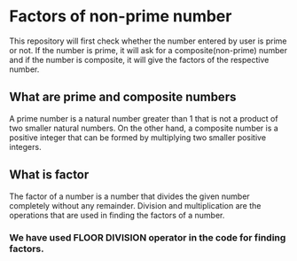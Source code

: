 # Factors of non-prime number
This repository will first check whether the number entered by user is prime or not. If the number is prime, it will ask for a composite(non-prime) number and if the number is composite, it will give the factors of the respective number. 

## What are prime and composite numbers
A prime number is a natural number greater than 1 that is not a product of two smaller natural numbers. On the other hand, a composite number is a positive integer that can be formed by multiplying two smaller positive integers.

## What is factor 
The factor of a number is a number that divides the given number completely without any remainder. Division and multiplication are the operations that are used in finding the factors of a number.

### We have used FLOOR DIVISION operator in the code for finding factors. 
